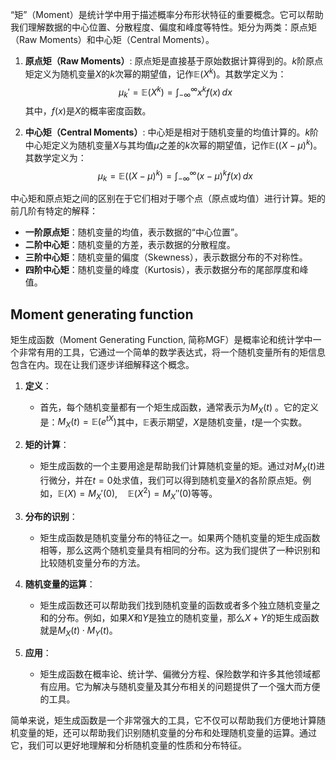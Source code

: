 “矩”（Moment）是统计学中用于描述概率分布形状特征的重要概念。它可以帮助我们理解数据的中心位置、分散程度、偏度和峰度等特性。矩分为两类：原点矩（Raw Moments）和中心矩（Central Moments）。

1. **原点矩（Raw Moments）**:
原点矩是直接基于原始数据计算得到的。$k$阶原点矩定义为随机变量$X$的$k$次幂的期望值，记作$\mathbb{E}(X^k)$。其数学定义为：
$$\mu_k' = \mathbb{E}(X^k) = \int_{-\infty}^{\infty} x^k f(x) \, dx$$
其中，$f(x)$是$X$的概率密度函数。

2. **中心矩（Central Moments）**:
中心矩是相对于随机变量的均值计算的。$k$阶中心矩定义为随机变量$X$与其均值$\mu$之差的$k$次幂的期望值，记作$\mathbb{E}((X-\mu)^k)$。其数学定义为：
$$\mu_k = \mathbb{E}((X-\mu)^k) = \int_{-\infty}^{\infty} (x-\mu)^k f(x) \, dx$$

中心矩和原点矩之间的区别在于它们相对于哪个点（原点或均值）进行计算。矩的前几阶有特定的解释：

- **一阶原点矩**：随机变量的均值，表示数据的“中心位置”。
- **二阶中心矩**：随机变量的方差，表示数据的分散程度。
- **三阶中心矩**：随机变量的偏度（Skewness），表示数据分布的不对称性。
- **四阶中心矩**：随机变量的峰度（Kurtosis），表示数据分布的尾部厚度和峰值。


## Moment generating function

矩生成函数（Moment Generating Function, 简称MGF）是概率论和统计学中一个非常有用的工具，它通过一个简单的数学表达式，将一个随机变量所有的矩信息包含在内。现在让我们逐步详细解释这个概念。

1. **定义**：
    - 首先，每个随机变量都有一个矩生成函数，通常表示为$M_X(t)$ 。它的定义是：$M_X(t) = \mathbb{E}(e^{tX})$其中，$\mathbb{E}$表示期望，$X$是随机变量，$t$是一个实数。

2. **矩的计算**：
    - 矩生成函数的一个主要用途是帮助我们计算随机变量的矩。通过对$M_X(t)$进行微分，并在$t = 0$处求值，我们可以得到随机变量$X$的各阶原点矩。例如，$\mathbb{E}(X) = M_X'(0), \quad \mathbb{E}(X^2) = M_X''(0)$等等。

3. **分布的识别**：
    - 矩生成函数是随机变量分布的特征之一。如果两个随机变量的矩生成函数相等，那么这两个随机变量具有相同的分布。这为我们提供了一种识别和比较随机变量分布的方法。

4. **随机变量的运算**：
    - 矩生成函数还可以帮助我们找到随机变量的函数或者多个独立随机变量之和的分布。例如，如果$X$和$Y$是独立的随机变量，那么$X + Y$的矩生成函数就是$M_X(t) \cdot M_Y(t)$。

5. **应用**：
    - 矩生成函数在概率论、统计学、偏微分方程、保险数学和许多其他领域都有应用。它为解决与随机变量及其分布相关的问题提供了一个强大而方便的工具。

简单来说，矩生成函数是一个非常强大的工具，它不仅可以帮助我们方便地计算随机变量的矩，还可以帮助我们识别随机变量的分布和处理随机变量的运算。通过它，我们可以更好地理解和分析随机变量的性质和分布特征。

